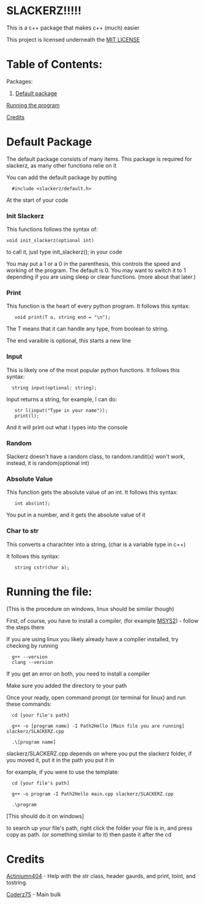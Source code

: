 # SLACKERZ!!!!!

This is a c++ package that makes c++ (much) easier

This project is licensed underneath the [MIT LICENSE](https://github.com/Coderz75/Slackerz-Compiler/blob/main/slackerz/docs/LICENSE.txt)


# Table of Contents:

Packages:

1. [Default package](#default)


[Running the program](#run)

[Credits](#credits)

<h1 id = "default"> Default Package </h1>

The default package consists of many items. This package is required for slackerz, as many other functions relie on it

You can add the default package by putting

      #include <slackerz/default.h>

At the start of your code

<h3>Init Slackerz</h3>

This functions follows the syntax of:

    void init_slackerz(optional int)

to call it, just type init_slackerz(); in your code

You may put a 1 or a 0 in the parenthesis, this controls the speed and working of the program. The default is 0. You may want to switch it to 1 depending if you are using sleep or clear functions. (more about that later.)

<h3>Print</h3>

This function is the heart of every python program. It follows this syntax:

       void print(T a, string end = "\n");

The T means that it can handle any type, from boolean to string.

The end varaible is optional, this starts a new line

<h3>Input</h3>

This is likely one of the most popular python functions. It follows this syntax: 

      string input(optional: string);

Input returns a string, for example, I can do:

       str l(input("Type in your name"));
       print(l);
And it will print out what i types into the console

<h3>Random</h3>
Slackerz doesn't have a random class, to random.randit(x) won't work, instead, it is random(optional int)

<h3>Absolute Value</h3>
This function gets the absolute value of an int. It follows this syntax:

       int abs(int);
You put in a number, and it gets the absolute value of it

<h3>Char to str</h3>

This converts a charachter into a string, (char is a variable type in c++)

It follows this syntax:

       string cstr(char a);


<h1 id = "run"> Running the file: </h1>

(This is the procedure on windows, linux should be similar though)

First, of course, you have to install a compiler, (for example [MSYS2](https://www.msys2.org/)) - follow the steps there

If you are using linux you likely already have a compiler installed, try checking by running

      g++ --version
      clang --version

If you get an error on both, you need to install a compiler

Make sure you added the directory to your path

Once your ready, open command prompt (or terminal for linux) and run these commands:

      cd [your file's path]

      g++ -o [program name] -I Path2Hello [Main file you are running] slackerz/SLACKERZ.cpp

      .\[program name]
      
slackerz/SLACKERZ.cpp depends on where you put the slackerz folder, if you moved it, put it in the path you put it in

for example, if you were to use the template:

      cd [your file's path]

      g++ -o program -I Path2Hello main.cpp slackerz/SLACKERZ.cpp

      .\program

[This should do it on windows]

to search up your file's path, right click the folder your file is in, and press copy as path. (or something similar to it) then paste it after the cd

<h1 id = "credits">Credits</h1>

[Actiniumn404](https://github.com/actiniumn404) - Help with the str class, header gaurds, and print, toint, and tostring.

[Coderz75](https://github.com/coderz75) - Main bulk